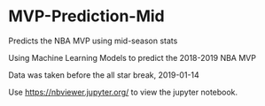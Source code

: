 # MVP-Prediction-Mid
Predicts the NBA MVP using mid-season stats

Using Machine Learning Models to predict the 2018-2019 NBA MVP

Data was taken before the all star break, 2019-01-14

Use https://nbviewer.jupyter.org/ to view the jupyter notebook.
